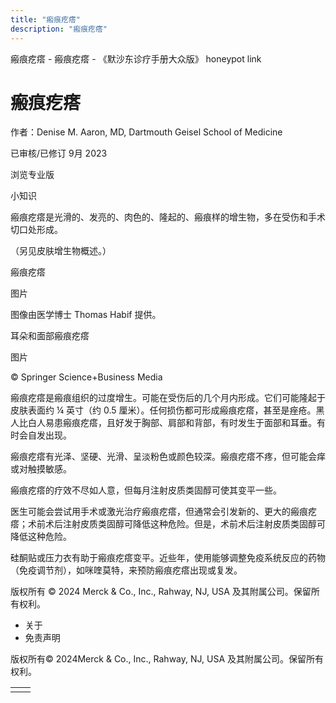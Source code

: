 ```yaml
---
title: "瘢痕疙瘩"
description: "瘢痕疙瘩"
---
```


﻿瘢痕疙瘩 \- 瘢痕疙瘩 \- 《默沙东诊疗手册大众版》 honeypot link

# 瘢痕疙瘩

作者：Denise M. Aaron, MD, Dartmouth Geisel School of Medicine

已审核/已修订 9月 2023

浏览专业版

小知识

瘢痕疙瘩是光滑的、发亮的、肉色的、隆起的、瘢痕样的增生物，多在受伤和手术切口处形成。

（另见皮肤增生物概述。）

瘢痕疙瘩



图片

图像由医学博士 Thomas Habif 提供。

耳朵和面部瘢痕疙瘩



图片

© Springer Science+Business Media

瘢痕疙瘩是瘢痕组织的过度增生。可能在受伤后的几个月内形成。它们可能隆起于皮肤表面约 ¼ 英寸（约 0.5 厘米）。任何损伤都可形成瘢痕疙瘩，甚至是痤疮。黑人比白人易患瘢痕疙瘩，且好发于胸部、肩部和背部，有时发生于面部和耳垂。有时会自发出现。

瘢痕疙瘩有光泽、坚硬、光滑、呈淡粉色或颜色较深。瘢痕疙瘩不疼，但可能会痒或对触摸敏感。

瘢痕疙瘩的疗效不尽如人意，但每月注射皮质类固醇可使其变平一些。

医生可能会尝试用手术或激光治疗瘢痕疙瘩，但通常会引发新的、更大的瘢痕疙瘩；术前术后注射皮质类固醇可降低这种危险。但是，术前术后注射皮质类固醇可降低这种危险。

硅酮贴或压力衣有助于瘢痕疙瘩变平。近些年，使用能够调整免疫系统反应的药物（免疫调节剂），如咪喹莫特，来预防瘢痕疙瘩出现或复发。



版权所有 © 2024
Merck & Co., Inc., Rahway, NJ, USA 及其附属公司。保留所有权利。

- 关于
- 免责声明

版权所有© 2024Merck & Co., Inc., Rahway, NJ, USA 及其附属公司。保留所有权利。

|     |     |
| --- | --- |
|  |  |